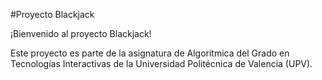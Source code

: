 #Proyecto Blackjack

¡Bienvenido al proyecto Blackjack!

Este proyecto es parte de la asignatura de Algorítmica del Grado en Tecnologías Interactivas de la Universidad Politécnica de Valencia (UPV).



